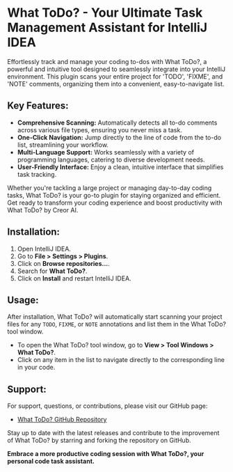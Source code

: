 # What ToDo? - Your Ultimate Task Management Assistant for IntelliJ IDEA

Effortlessly track and manage your coding to-dos with What ToDo?, a powerful and intuitive tool designed to seamlessly integrate into your IntelliJ environment. This plugin scans your entire project for 'TODO', 'FIXME', and 'NOTE' comments, organizing them into a convenient, easy-to-navigate list.

## Key Features:

- **Comprehensive Scanning:** Automatically detects all to-do comments across various file types, ensuring you never miss a task.
- **One-Click Navigation:** Jump directly to the line of code from the to-do list, streamlining your workflow.
- **Multi-Language Support:** Works seamlessly with a variety of programming languages, catering to diverse development needs.
- **User-Friendly Interface:** Enjoy a clean, intuitive interface that simplifies task tracking.

Whether you're tackling a large project or managing day-to-day coding tasks, What ToDo? is your go-to plugin for staying organized and efficient. Get ready to transform your coding experience and boost productivity with What ToDo? by Creor AI.

## Installation:

1. Open IntelliJ IDEA.
2. Go to **File > Settings > Plugins**.
3. Click on **Browse repositories...**.
4. Search for **What ToDo?**.
5. Click on **Install** and restart IntelliJ IDEA.

## Usage:

After installation, What ToDo? will automatically start scanning your project files for any `TODO`, `FIXME`, or `NOTE` annotations and list them in the What ToDo? tool window.

- To open the What ToDo? tool window, go to **View > Tool Windows > What ToDo?**.
- Click on any item in the list to navigate directly to the corresponding line in your code.

## Support:

For support, questions, or contributions, please visit our GitHub page:

- [What ToDo? GitHub Repository](https://github.com/creor-ai/whattodo)

Stay up to date with the latest releases and contribute to the improvement of What ToDo? by starring and forking the repository on GitHub.

**Embrace a more productive coding session with What ToDo?, your personal code task assistant.**
